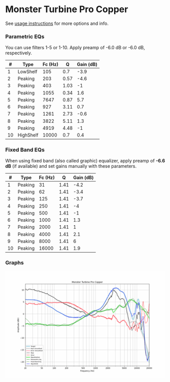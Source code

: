 # Monster Turbine Pro Copper
See [usage instructions](https://github.com/jaakkopasanen/AutoEq#usage) for more options and info.

### Parametric EQs
You can use filters 1-5 or 1-10. Apply preamp of -6.0 dB or -6.0 dB, respectively.

|   # | Type      |   Fc (Hz) |    Q |   Gain (dB) |
|-----|-----------|-----------|------|-------------|
|   1 | LowShelf  |       105 | 0.7  |        -3.9 |
|   2 | Peaking   |       203 | 0.57 |        -4.6 |
|   3 | Peaking   |       403 | 1.03 |        -1   |
|   4 | Peaking   |      1055 | 0.34 |         1.6 |
|   5 | Peaking   |      7647 | 0.87 |         5.7 |
|   6 | Peaking   |       927 | 3.11 |         0.7 |
|   7 | Peaking   |      1261 | 2.73 |        -0.6 |
|   8 | Peaking   |      3822 | 5.11 |         1.3 |
|   9 | Peaking   |      4919 | 4.48 |        -1   |
|  10 | HighShelf |     10000 | 0.7  |         0.4 |

### Fixed Band EQs
When using fixed band (also called graphic) equalizer, apply preamp of **-6.6 dB** (if available) and set gains manually with these parameters.

|   # | Type    |   Fc (Hz) |    Q |   Gain (dB) |
|-----|---------|-----------|------|-------------|
|   1 | Peaking |        31 | 1.41 |        -4.2 |
|   2 | Peaking |        62 | 1.41 |        -3.4 |
|   3 | Peaking |       125 | 1.41 |        -3.7 |
|   4 | Peaking |       250 | 1.41 |        -4   |
|   5 | Peaking |       500 | 1.41 |        -1   |
|   6 | Peaking |      1000 | 1.41 |         1.3 |
|   7 | Peaking |      2000 | 1.41 |         1   |
|   8 | Peaking |      4000 | 1.41 |         2.1 |
|   9 | Peaking |      8000 | 1.41 |         6   |
|  10 | Peaking |     16000 | 1.41 |         1.9 |

### Graphs
![](./Monster%20Turbine%20Pro%20Copper.png)
